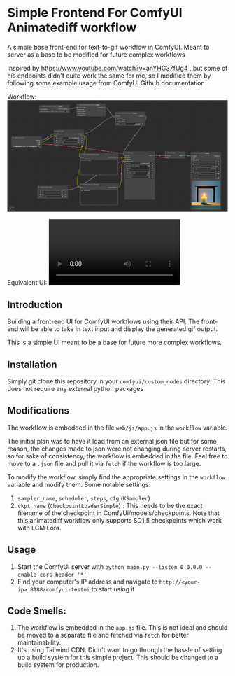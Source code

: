 # Simple Frontend For ComfyUI Animatediff workflow

A simple base front-end for text-to-gif workflow in ComfyUI. Meant to server as a base to be modified for future complex workflows

Inspired by https://www.youtube.com/watch?v=anYHG37fUg4 , but some of his endpoints didn't quite work the same for me, so I modified them by following some example usage from ComfyUI Github documentation

Workflow:
<img src="workflow.png">

Equivalent UI:
<video src="webui.webm" />


## Introduction
Building a front-end UI for ComfyUI workflows using their API.
The front-end will be able to take in text input and display the generated gif output.

This is a simple UI meant to be a base for future more complex workflows.

## Installation

Simply git clone this repository in your `comfyui/custom_nodes` directory.
This does not require any external python packages

## Modifications

The workflow is embedded in the file `web/js/app.js` in the `workflow` variable.

The initial plan was to have it load from an external json file but for some reason, the changes made to json were not changing during server restarts, so for sake of consistency, the workflow is embedded in the file.
Feel free to move to a `.json` file and pull it via `fetch` if the workflow is too large.

To modify the workflow, simply find the appropriate settings in the `workflow` variable and modify them.
Some notable settings:

1. `sampler_name`, `scheduler`, `steps`, `cfg` (`KSampler`)
2. `ckpt_name` (`CheckpointLoaderSimple`) : This needs to be the exact filename of the checkpoint in ComfyUi/models/checkpoints. Note that this animatediff workflow only supports SD1.5 checkpoints which work with LCM Lora.

## Usage
1. Start the ComfyUI server with `python main.py --listen 0.0.0.0 --enable-cors-header '*'`
2. Find your computer's IP address and navigate to `http://<your-ip>:8188/comfyui-testui` to start using it

## Code Smells:

1. The workflow is embedded in the `app.js` file. This is not ideal and should be moved to a separate file and fetched via `fetch` for better maintainability.
2. It's using Tailwind CDN. Didn't want to go through the hassle of setting up a build system for this simple project. This should be changed to a build system for production.